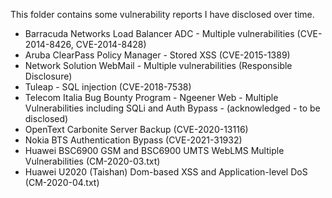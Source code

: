 This folder contains some vulnerability reports I have disclosed over time.
- Barracuda Networks Load Balancer ADC - Multiple vulnerabilities (CVE-2014-8426, CVE-2014-8428)
- Aruba ClearPass Policy Manager - Stored XSS (CVE-2015-1389)
- Network Solution WebMail - Multiple vulnerabilities (Responsible Disclosure)
- Tuleap - SQL injection (CVE-2018-7538)
- Telecom Italia Bug Bounty Program - Ngeener Web - Multiple Vulnerabilities including SQLi and Auth Bypass - (acknowledged - to be disclosed)
- OpenText Carbonite Server Backup (CVE-2020-13116)
- Nokia BTS Authentication Bypass (CVE-2021-31932)
- Huawei BSC6900 GSM and BSC6900 UMTS WebLMS Multiple Vulnerabilities (CM-2020-03.txt)
- Huawei U2020 (Taishan) Dom-based XSS and Application-level DoS (CM-2020-04.txt)
